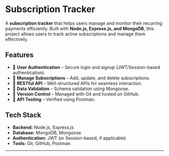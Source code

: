 # Subscription Tracker

A **subscription tracker** that helps users manage and monitor their recurring payments efficiently. Built with **Node.js, Express.js, and MongoDB**, this project allows users to track active subscriptions and manage them effectively.

## Features
- 🔹 **User Authentication** – Secure login and signup (JWT/Session-based authentication).
- 🔹 **Manage Subscriptions** – Add, update, and delete subscriptions.
- 🔹 **RESTful API** – Well-structured APIs for seamless interaction.
- 🔹 **Data Validation** – Schema validation using Mongoose.
- 🔹 **Version Control** – Managed with Git and hosted on GitHub.
- 🔹 **API Testing** – Verified using Postman.

## Tech Stack
- **Backend:** Node.js, Express.js
- **Database:** MongoDB, Mongoose
- **Authentication:** JWT (or Session-based, if applicable)
- **Tools:** Git, GitHub, Postman


---


